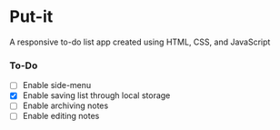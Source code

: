 # Put-it
A responsive to-do list app created using HTML, CSS, and JavaScript

### To-Do
- [ ] Enable side-menu
- [x] Enable saving list through local storage
- [ ] Enable archiving notes
- [ ] Enable editing notes

